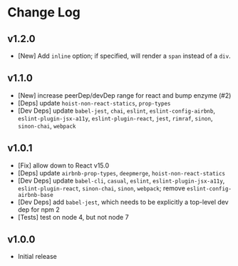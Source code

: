 # Change Log

## v1.2.0
- [New] Add `inline` option; if specified, will render a `span` instead of a `div`.

## v1.1.0
- [New] increase peerDep/devDep range for react and bump enzyme (#2)
- [Deps] update `hoist-non-react-statics`, `prop-types`
- [Dev Deps] update `babel-jest`, `chai`, `eslint`, `eslint-config-airbnb`, `eslint-plugin-jsx-a11y`, `eslint-plugin-react`, `jest`, `rimraf`, `sinon`, `sinon-chai`, `webpack`

## v1.0.1
 - [Fix] allow down to React v15.0
 - [Deps] update `airbnb-prop-types`, `deepmerge`, `hoist-non-react-statics`
 - [Dev Deps] update `babel-cli`, `casual`, `eslint`, `eslint-plugin-jsx-a11y`, `eslint-plugin-react`, `sinon-chai`, `sinon`, `webpack`; remove `eslint-config-airbnb-base`
 - [Dev Deps] add `babel-jest`, which needs to be explicitly a top-level dev dep for npm 2
 - [Tests] test on node 4, but not node 7

## v1.0.0
 - Initial release
